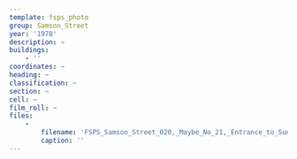 ```yaml
---
template: fsps_photo
group: Samson_Street
year: '1978'
description: ~
buildings:
    - ''
coordinates: ~
heading: ~
classification: ~
section: ~
cell: ~
film_roll: ~
files:
    -
        filename: 'FSPS_Samson_Street_020,_Maybe_No_21,_Entrance_to_Sunnywest_Factory,_11-4-C,_1978.png'
        caption: ''
---
```

